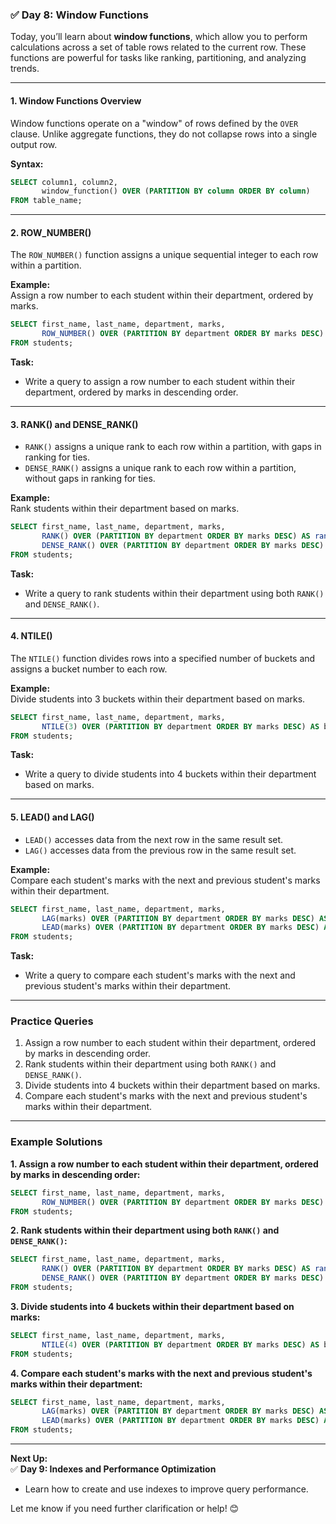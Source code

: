 ### ✅ **Day 8: Window Functions**  
Today, you’ll learn about **window functions**, which allow you to perform calculations across a set of table rows related to the current row. These functions are powerful for tasks like ranking, partitioning, and analyzing trends.

---

#### **1. Window Functions Overview**  
Window functions operate on a "window" of rows defined by the `OVER` clause. Unlike aggregate functions, they do not collapse rows into a single output row.  

**Syntax:**  
```sql
SELECT column1, column2, 
       window_function() OVER (PARTITION BY column ORDER BY column)
FROM table_name;
```

---

#### **2. ROW_NUMBER()**  
The `ROW_NUMBER()` function assigns a unique sequential integer to each row within a partition.  

**Example:**  
Assign a row number to each student within their department, ordered by marks.  

```sql
SELECT first_name, last_name, department, marks,
       ROW_NUMBER() OVER (PARTITION BY department ORDER BY marks DESC) AS row_num
FROM students;
```

**Task:**  
- Write a query to assign a row number to each student within their department, ordered by marks in descending order.  

---

#### **3. RANK() and DENSE_RANK()**  
- `RANK()` assigns a unique rank to each row within a partition, with gaps in ranking for ties.  
- `DENSE_RANK()` assigns a unique rank to each row within a partition, without gaps in ranking for ties.  

**Example:**  
Rank students within their department based on marks.  

```sql
SELECT first_name, last_name, department, marks,
       RANK() OVER (PARTITION BY department ORDER BY marks DESC) AS rank,
       DENSE_RANK() OVER (PARTITION BY department ORDER BY marks DESC) AS dense_rank
FROM students;
```

**Task:**  
- Write a query to rank students within their department using both `RANK()` and `DENSE_RANK()`.  

---

#### **4. NTILE()**  
The `NTILE()` function divides rows into a specified number of buckets and assigns a bucket number to each row.  

**Example:**  
Divide students into 3 buckets within their department based on marks.  

```sql
SELECT first_name, last_name, department, marks,
       NTILE(3) OVER (PARTITION BY department ORDER BY marks DESC) AS bucket
FROM students;
```

**Task:**  
- Write a query to divide students into 4 buckets within their department based on marks.  

---

#### **5. LEAD() and LAG()**  
- `LEAD()` accesses data from the next row in the same result set.  
- `LAG()` accesses data from the previous row in the same result set.  

**Example:**  
Compare each student's marks with the next and previous student's marks within their department.  

```sql
SELECT first_name, last_name, department, marks,
       LAG(marks) OVER (PARTITION BY department ORDER BY marks DESC) AS prev_marks,
       LEAD(marks) OVER (PARTITION BY department ORDER BY marks DESC) AS next_marks
FROM students;
```

**Task:**  
- Write a query to compare each student's marks with the next and previous student's marks within their department.  

---

### **Practice Queries**  
1. Assign a row number to each student within their department, ordered by marks in descending order.  
2. Rank students within their department using both `RANK()` and `DENSE_RANK()`.  
3. Divide students into 4 buckets within their department based on marks.  
4. Compare each student's marks with the next and previous student's marks within their department.  

---

### **Example Solutions**  

**1. Assign a row number to each student within their department, ordered by marks in descending order:**  
```sql
SELECT first_name, last_name, department, marks,
       ROW_NUMBER() OVER (PARTITION BY department ORDER BY marks DESC) AS row_num
FROM students;
```

**2. Rank students within their department using both `RANK()` and `DENSE_RANK()`:**  
```sql
SELECT first_name, last_name, department, marks,
       RANK() OVER (PARTITION BY department ORDER BY marks DESC) AS rank,
       DENSE_RANK() OVER (PARTITION BY department ORDER BY marks DESC) AS dense_rank
FROM students;
```

**3. Divide students into 4 buckets within their department based on marks:**  
```sql
SELECT first_name, last_name, department, marks,
       NTILE(4) OVER (PARTITION BY department ORDER BY marks DESC) AS bucket
FROM students;
```

**4. Compare each student's marks with the next and previous student's marks within their department:**  
```sql
SELECT first_name, last_name, department, marks,
       LAG(marks) OVER (PARTITION BY department ORDER BY marks DESC) AS prev_marks,
       LEAD(marks) OVER (PARTITION BY department ORDER BY marks DESC) AS next_marks
FROM students;
```

---

**Next Up:**  
✅ **Day 9: Indexes and Performance Optimization**  
- Learn how to create and use indexes to improve query performance.  

Let me know if you need further clarification or help! 😊
